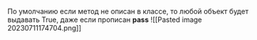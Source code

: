 По умолчанию если метод не описан в классе, то любой объект будет выдавать True, даже если прописан __pass__
![[Pasted image 20230711174704.png]]